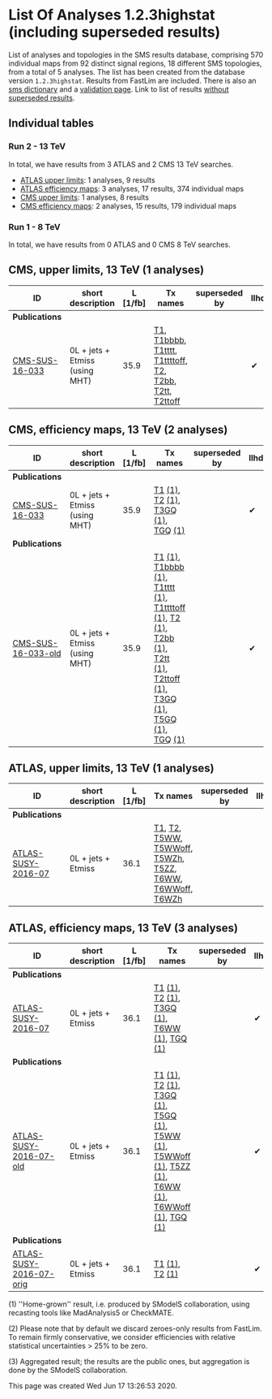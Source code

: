 

# List Of Analyses 1.2.3highstat (including superseded results)
List of analyses and topologies in the SMS results database,
comprising 570 individual maps from 92 distinct signal regions, 18 different SMS topologies, from a total of 5 analyses.
The list has been created from the database version `1.2.3highstat`.
Results from FastLim are included. There is also an  [sms dictionary](SmsDictionary123highstat) and a [validation page](Validation123highstat).
Link to list of results [without superseded results](ListOfAnalyses123highstat).
    
## Individual tables

### Run 2 - 13 TeV
In total, we have results from 3 ATLAS and 2 CMS 13 TeV searches.
 * [ATLAS upper limits](#ATLASupperlimits13): 1  analyses, 9 results
 * [ATLAS efficiency maps](#ATLASefficiencymaps13): 3  analyses, 17 results, 374 individual maps
 * [CMS upper limits](#CMSupperlimits13): 1  analyses, 8 results
 * [CMS efficiency maps](#CMSefficiencymaps13): 2  analyses, 15 results, 179 individual maps

### Run 1 - 8 TeV
In total, we have results from 0 ATLAS and 0 CMS 8 TeV searches.

<a name="CMSupperlimits13"></a>
## CMS, upper limits, 13 TeV (1 analyses)

| **ID** | **short description** | **L [1/fb]** | **Tx names** | **superseded by** | **llhds** |
|--------|-----------------------|--------------|--------------|-------------------|-----------|
| **Publications** | | | | | |
| [CMS-SUS-16-033](http://cms-results.web.cern.ch/cms-results/public-results/publications/SUS-16-033/index.html)<a name="CMS-SUS-16-033"></a> | 0L + jets + Etmiss (using MHT) | 35.9 | [T1](SmsDictionary123highstat#T1), [T1bbbb](SmsDictionary123highstat#T1bbbb), [T1tttt](SmsDictionary123highstat#T1tttt), [T1ttttoff](SmsDictionary123highstat#T1ttttoff), [T2](SmsDictionary123highstat#T2), [T2bb](SmsDictionary123highstat#T2bb), [T2tt](SmsDictionary123highstat#T2tt), [T2ttoff](SmsDictionary123highstat#T2ttoff) | |&#10004; |

<a name="CMSefficiencymaps13"></a>
## CMS, efficiency maps, 13 TeV (2 analyses)

| **ID** | **short description** | **L [1/fb]** | **Tx names** | **superseded by** | **llhds** |
|--------|-----------------------|--------------|--------------|-------------------|-----------|
| **Publications** | | | | | |
| [CMS-SUS-16-033](http://cms-results.web.cern.ch/cms-results/public-results/publications/SUS-16-033/index.html)<a name="CMS-SUS-16-033"></a> | 0L + jets + Etmiss (using MHT) | 35.9 | [T1](SmsDictionary123highstat#T1) [(1)](#A1), [T2](SmsDictionary123highstat#T2) [(1)](#A1), [T3GQ](SmsDictionary123highstat#T3GQ) [(1)](#A1), [TGQ](SmsDictionary123highstat#TGQ) [(1)](#A1) | |&#10004; |
| **Publications** | | | | | |
| [CMS-SUS-16-033-old](http://cms-results.web.cern.ch/cms-results/public-results/publications/SUS-16-033/index.html)<a name="CMS-SUS-16-033-old"></a> | 0L + jets + Etmiss (using MHT) | 35.9 | [T1](SmsDictionary123highstat#T1) [(1)](#A1), [T1bbbb](SmsDictionary123highstat#T1bbbb) [(1)](#A1), [T1tttt](SmsDictionary123highstat#T1tttt) [(1)](#A1), [T1ttttoff](SmsDictionary123highstat#T1ttttoff) [(1)](#A1), [T2](SmsDictionary123highstat#T2) [(1)](#A1), [T2bb](SmsDictionary123highstat#T2bb) [(1)](#A1), [T2tt](SmsDictionary123highstat#T2tt) [(1)](#A1), [T2ttoff](SmsDictionary123highstat#T2ttoff) [(1)](#A1), [T3GQ](SmsDictionary123highstat#T3GQ) [(1)](#A1), [T5GQ](SmsDictionary123highstat#T5GQ) [(1)](#A1), [TGQ](SmsDictionary123highstat#TGQ) [(1)](#A1) | |&#10004; |

<a name="ATLASupperlimits13"></a>
## ATLAS, upper limits, 13 TeV (1 analyses)

| **ID** | **short description** | **L [1/fb]** | **Tx names** | **superseded by** | **llhds** |
|--------|-----------------------|--------------|--------------|-------------------|-----------|
| **Publications** | | | | | |
| [ATLAS-SUSY-2016-07](https://atlas.web.cern.ch/Atlas/GROUPS/PHYSICS/PAPERS/SUSY-2016-07/)<a name="ATLAS-SUSY-2016-07"></a> | 0L + jets + Etmiss | 36.1 | [T1](SmsDictionary123highstat#T1), [T2](SmsDictionary123highstat#T2), [T5WW](SmsDictionary123highstat#T5WW), [T5WWoff](SmsDictionary123highstat#T5WWoff), [T5WZh](SmsDictionary123highstat#T5WZh), [T5ZZ](SmsDictionary123highstat#T5ZZ), [T6WW](SmsDictionary123highstat#T6WW), [T6WWoff](SmsDictionary123highstat#T6WWoff), [T6WZh](SmsDictionary123highstat#T6WZh) | | |

<a name="ATLASefficiencymaps13"></a>
## ATLAS, efficiency maps, 13 TeV (3 analyses)

| **ID** | **short description** | **L [1/fb]** | **Tx names** | **superseded by** | **llhds** |
|--------|-----------------------|--------------|--------------|-------------------|-----------|
| **Publications** | | | | | |
| [ATLAS-SUSY-2016-07](https://atlas.web.cern.ch/Atlas/GROUPS/PHYSICS/PAPERS/SUSY-2016-07/)<a name="ATLAS-SUSY-2016-07"></a> | 0L + jets + Etmiss | 36.1 | [T1](SmsDictionary123highstat#T1) [(1)](#A1), [T2](SmsDictionary123highstat#T2) [(1)](#A1), [T3GQ](SmsDictionary123highstat#T3GQ) [(1)](#A1), [T6WW](SmsDictionary123highstat#T6WW) [(1)](#A1), [TGQ](SmsDictionary123highstat#TGQ) [(1)](#A1) | |&#10004; |
| **Publications** | | | | | |
| [ATLAS-SUSY-2016-07-old](https://atlas.web.cern.ch/Atlas/GROUPS/PHYSICS/PAPERS/SUSY-2016-07/)<a name="ATLAS-SUSY-2016-07-old"></a> | 0L + jets + Etmiss | 36.1 | [T1](SmsDictionary123highstat#T1) [(1)](#A1), [T2](SmsDictionary123highstat#T2) [(1)](#A1), [T3GQ](SmsDictionary123highstat#T3GQ) [(1)](#A1), [T5GQ](SmsDictionary123highstat#T5GQ) [(1)](#A1), [T5WW](SmsDictionary123highstat#T5WW) [(1)](#A1), [T5WWoff](SmsDictionary123highstat#T5WWoff) [(1)](#A1), [T5ZZ](SmsDictionary123highstat#T5ZZ) [(1)](#A1), [T6WW](SmsDictionary123highstat#T6WW) [(1)](#A1), [T6WWoff](SmsDictionary123highstat#T6WWoff) [(1)](#A1), [TGQ](SmsDictionary123highstat#TGQ) [(1)](#A1) | |&#10004; |
| **Publications** | | | | | |
| [ATLAS-SUSY-2016-07-orig](https://atlas.web.cern.ch/Atlas/GROUPS/PHYSICS/PAPERS/SUSY-2016-07/)<a name="ATLAS-SUSY-2016-07-orig"></a> | 0L + jets + Etmiss | 36.1 | [T1](SmsDictionary123highstat#T1) [(1)](#A1), [T2](SmsDictionary123highstat#T2) [(1)](#A1) | |&#10004; |


<a name='A1'>(1)</a> ''Home-grown'' result, i.e. produced by SModelS collaboration, using recasting tools like MadAnalysis5 or CheckMATE.

<a name='A2'>(2)</a> Please note that by default we discard zeroes-only results from FastLim. To remain firmly conservative, we consider efficiencies with relative statistical uncertainties > 25% to be zero.

<a name='A3'>(3)</a> Aggregated result; the results are the public ones, but aggregation is done by the SModelS collaboration.

This page was created Wed Jun 17 13:26:53 2020.
